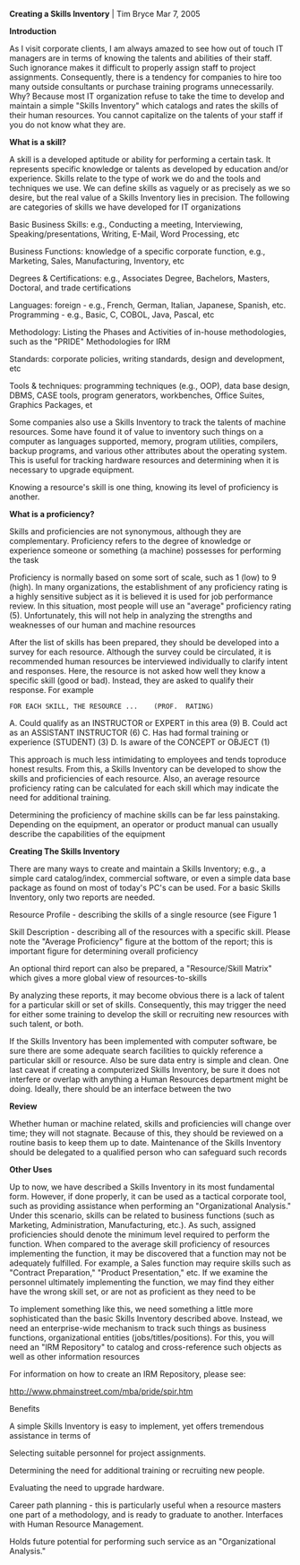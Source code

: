 **Creating a Skills Inventory** | Tim Bryce Mar 7, 2005

**Introduction**

As I visit corporate clients, I am always amazed to see how out of touch IT managers are in terms of knowing the talents and abilities of their staff.  Such ignorance makes it difficult to properly assign staff to project assignments.  Consequently, there is a tendency for companies to hire too many outside consultants or purchase training programs unnecessarily.  Why?  Because most IT organization refuse to take the time to develop and maintain a simple "Skills Inventory" which catalogs and rates the skills of their human resources.  You cannot capitalize on the talents of your staff if you do not know what they are.

**What is a skill?**

A skill is a developed aptitude or ability for performing a certain task.  It represents specific knowledge or talents as developed by education and/or experience.  Skills relate to the type of work we do and the tools and techniques we use.  We can define skills as vaguely or as precisely as we so desire, but the real value of a Skills Inventory lies in precision.  The following are categories of skills we have developed for IT organizations

Basic Business Skills: e.g., Conducting a meeting, Interviewing, Speaking/presentations, Writing, E-Mail, Word Processing, etc

Business Functions: knowledge of a specific corporate function, e.g., Marketing, Sales, Manufacturing, Inventory, etc

Degrees & Certifications: e.g., Associates Degree, Bachelors, Masters, Doctoral, and trade certifications

Languages: foreign - e.g., French, German, Italian, Japanese, Spanish, etc.  Programming - e.g., Basic, C, COBOL, Java, Pascal, etc

Methodology: Listing the Phases and Activities of in-house methodologies, such as the "PRIDE" Methodologies for IRM

Standards: corporate policies, writing standards, design and development, etc

Tools & techniques: programming techniques (e.g., OOP), data base design, DBMS, CASE tools, program generators, workbenches, Office Suites, Graphics Packages, et

Some companies also use a Skills Inventory to track the talents of machine resources.  Some have found it of value to inventory such things on a computer as languages supported, memory, program utilities, compilers, backup programs, and various other attributes about the operating system.  This is useful for tracking hardware resources and determining when it is necessary to upgrade equipment.

Knowing a resource's skill is one thing, knowing its level of proficiency is another.

**What is a proficiency?**

Skills and proficiencies are not synonymous, although they are complementary.  Proficiency refers to the degree of knowledge or experience someone or something (a machine) possesses for performing the task

Proficiency is normally based on some sort of scale, such as 1 (low) to 9 (high).  In many organizations, the establishment of any proficiency rating is a highly sensitive subject as it is believed it is used for job performance review.  In this situation, most people will use an "average" proficiency rating (5).  Unfortunately, this will not help in analyzing the strengths and weaknesses of our human and machine resources

After the list of skills has been prepared, they should be developed into a survey for each resource.  Although the survey could be circulated, it is recommended human resources be interviewed individually to clarify intent and responses.  Here, the resource is not asked how well they know a specific skill (good or bad).  Instead, they are asked to qualify their response.  For example

	FOR EACH SKILL, THE RESOURCE ...	(PROF.  RATING)
A.	Could qualify as an INSTRUCTOR or EXPERT in this area	(9)
B.	Could act as an ASSISTANT INSTRUCTOR	(6)
C.	Has had formal training or experience (STUDENT)	(3)
D.	Is aware of the CONCEPT or OBJECT	(1)

This approach is much less intimidating to employees and tends toproduce honest results.  From this, a Skills Inventory can be developed to show the skills and proficiencies of each resource.  Also, an average resource proficiency rating can be calculated for each skill which may indicate the need for additional training.

Determining the proficiency of machine skills can be far less painstaking.  Depending on the equipment, an operator or product manual can usually describe the capabilities of the equipment

**Creating The Skills Inventory**

There are many ways to create and maintain a Skills Inventory; e.g., a simple card catalog/index, commercial software, or even a simple data base package as found on most of today's PC's can be used.  For a basic Skills Inventory, only two reports are needed.

Resource Profile - describing the skills of a single resource (see Figure 1

Skill Description - describing all of the resources with a specific skill.  Please note the "Average Proficiency" figure at the bottom of the report; this is important figure for determining overall proficiency

An optional third report can also be prepared, a "Resource/Skill
Matrix" which gives a more global view of resources-to-skills

By analyzing these reports, it may become obvious there is a lack of talent for a particular skill or set of skills.  Consequently, this may trigger the need for either some training to develop the skill or recruiting new resources with such talent, or both.

If the Skills Inventory has been implemented with computer software, be sure there are some adequate search facilities to quickly reference a particular skill or resource.  Also be sure data entry is simple and clean.  One last caveat if creating a computerized Skills Inventory, be sure it does not interfere or overlap with anything a Human Resources department might be doing.  Ideally, there should be an interface between the two

**Review**

Whether human or machine related, skills and proficiencies will change over time; they will not stagnate.  Because of this, they should be reviewed on a routine basis to keep them up to date.  Maintenance of the Skills Inventory should be delegated to a qualified person who can safeguard such records

**Other Uses**

Up to now, we have described a Skills Inventory in its most fundamental form.  However, if done properly, it can be used as a tactical corporate tool, such as providing assistance when performing an "Organizational Analysis." Under this scenario, skills can be related to business functions (such as Marketing, Administration, Manufacturing, etc.).  As such, assigned proficiencies should denote the minimum level required to perform the function.  When compared to the average skill proficiency of resources implementing the function, it may be discovered that a function may not be adequately fulfilled.  For example, a Sales function may require skills such as "Contract Preparation," "Product Presentation," etc.  If we examine the personnel ultimately implementing the function, we may find they either have the wrong skill set, or are not as proficient as they need to be

To implement something like this, we need something a little more sophisticated than the basic Skills Inventory described above.  Instead, we need an enterprise-wide mechanism to track such things as business functions, organizational entities (jobs/titles/positions).  For this, you will need an "IRM Repository" to catalog and cross-reference such objects as well as other information resources

For information on how to create an IRM Repository, please see:

http://www.phmainstreet.com/mba/pride/spir.htm

Benefits

A simple Skills Inventory is easy to implement, yet offers tremendous assistance in terms of

Selecting suitable personnel for project assignments.

Determining the need for additional training or
recruiting new people.

Evaluating the need to upgrade hardware.

Career path planning - this is particularly useful  when a resource masters one part of a methodology,  and is ready to graduate to another.
Interfaces with Human Resource Management.

Holds future potential for performing such service as an "Organizational Analysis."



